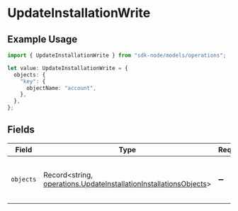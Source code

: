 # UpdateInstallationWrite

## Example Usage

```typescript
import { UpdateInstallationWrite } from "sdk-node/models/operations";

let value: UpdateInstallationWrite = {
  objects: {
    "key": {
      objectName: "account",
    },
  },
};
```

## Fields

| Field                                                                                                                                  | Type                                                                                                                                   | Required                                                                                                                               | Description                                                                                                                            |
| -------------------------------------------------------------------------------------------------------------------------------------- | -------------------------------------------------------------------------------------------------------------------------------------- | -------------------------------------------------------------------------------------------------------------------------------------- | -------------------------------------------------------------------------------------------------------------------------------------- |
| `objects`                                                                                                                              | Record<string, [operations.UpdateInstallationInstallationsObjects](../../models/operations/updateinstallationinstallationsobjects.md)> | :heavy_minus_sign:                                                                                                                     | This is a map of object names to their configuration.                                                                                  |